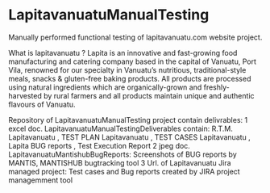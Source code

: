 # LapitavanuatuManualTesting
Manually performed functional testing of lapitavanuatu.com website project.

What is lapitavanuatu ?
Lapita is an innovative and fast-growing food manufacturing and catering company based in the capital 
of Vanuatu, Port Vila, renowned for our specialty in Vanuatu’s nutritious, traditional-style meals, 
snacks & gluten-free baking products.
All products are processed using natural ingredients which are organically-grown and freshly-harvested 
by rural farmers and all products maintain unique and authentic flavours of Vanuatu.

Repository of LapitavanuatuManualTesting project contain delivrables:
1 excel doc. LapitavanuatuManualTestingDeliverables contain: R.T.M. Lapitavanuatu , TEST PLAN Lapitavanuatu , TEST CASES Lapitavanuatu , Lapita BUG reports , Test Execution Report
2 jpeg doc. LapitavanuatuMantishubBugReports: Screenshots of BUG reports by MANTIS, MANTISHUB bugtracking tool
3 Url. of Lapitavanuatu Jira managed project: Test cases and Bug reports created by JIRA project managemment tool
